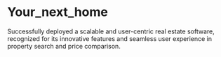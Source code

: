 # Your_next_home
Successfully deployed a scalable and user-centric real estate software, recognized for its innovative features and seamless user experience in property search and price comparison.
